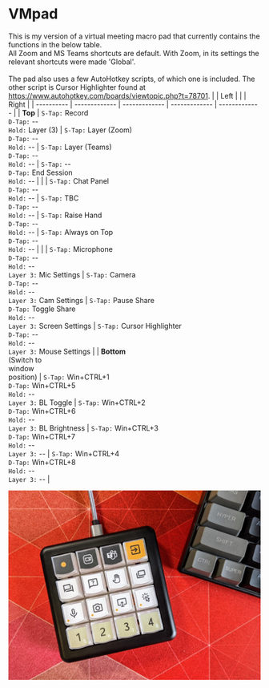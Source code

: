 # VMpad
This is my version of a virtual meeting macro pad that currently contains the functions in the below table.<br>
All Zoom and MS Teams shortcuts are default. With Zoom, in its settings the relevant shortcuts were made 'Global'.<br><br>
The pad also uses a few AutoHotkey scripts, of which one is included. The other script is Cursor Highlighter found at https://www.autohotkey.com/boards/viewtopic.php?t=78701.
|            | Left          |               |               | Right |
| ---------- | ------------- | ------------- | ------------- | ------------- |
| **Top**    | `S-Tap:` Record <br>`D-Tap:` -- <br> `Hold:` Layer (3) | `S-Tap:` Layer (Zoom) <br>`D-Tap:` -- <br> `Hold:` -- | `S-Tap:` Layer (Teams) <br>`D-Tap:` -- <br> `Hold:` -- | `S-Tap:` -- <br>`D-Tap:` End Session <br> `Hold:` -- |
|            | `S-Tap:` Chat Panel <br>`D-Tap:` -- <br> `Hold:` -- | `S-Tap:` TBC <br>`D-Tap:` -- <br> `Hold:` -- | `S-Tap:` Raise Hand <br>`D-Tap:` -- <br> `Hold:` -- | `S-Tap:` Always on Top <br>`D-Tap:` -- <br> `Hold:` -- |
|            | `S-Tap:` Microphone <br>`D-Tap:` -- <br> `Hold:` -- <br> `Layer 3:` Mic Settings | `S-Tap:` Camera <br>`D-Tap:` -- <br> `Hold:` -- <br> `Layer 3:` Cam Settings | `S-Tap:` Pause Share <br>`D-Tap:` Toggle Share <br> `Hold:` -- <br> `Layer 3:` Screen Settings | `S-Tap:` Cursor Highlighter <br>`D-Tap:` -- <br> `Hold:` -- <br> `Layer 3:` Mouse Settings |
| **Bottom** <br> (Switch to <br>window <br>position) | `S-Tap:` Win+CTRL+1 <br>`D-Tap:` Win+CTRL+5 <br> `Hold:` -- <br> `Layer 3:` BL Toggle | `S-Tap:` Win+CTRL+2 <br>`D-Tap:` Win+CTRL+6 <br> `Hold:` -- <br> `Layer 3:` BL Brightness | `S-Tap:` Win+CTRL+3 <br>`D-Tap:` Win+CTRL+7 <br> `Hold:` -- <br> `Layer 3:` -- | `S-Tap:` Win+CTRL+4 <br>`D-Tap:` Win+CTRL+8 <br> `Hold:` -- <br> `Layer 3:` -- |

![VMpad](/VMpad.jpg)
